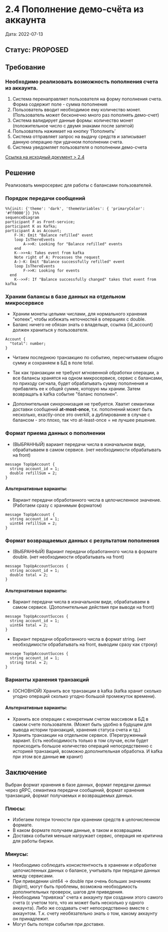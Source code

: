 # 2.4 Пополнение демо-счёта из аккаунта

Дата: 2022-07-13

## Статус: PROPOSED

## Требование

### Необходимо реализовать возможность пополнения счета из аккаунта.
1. Система перенаправляет пользователя на форму пополнения счета. Форма содержит поле - сумма пополнения
2. Пользователь вводит необходимое ему количество монет. (Пользователь может бесконечно много раз пополнять демо-счет)
3. Система валидирует данные формы: количество монет (положительное число с двумя знаками после запятой)
4. Пользователь нажимает на кнопку ‘Пополнить’
5. Система отправляет запрос на выдачу средств и записывает данную операцию при удачном пополнении счета.
6. Система уведомляет пользователя о пополнении демо-счета

[Ссылка на исходный документ > 2.4](https://docs.google.com/document/d/1HwW4-Q8kIadQPA3vRosXDwSpWbfjIRJMwdgL5OhvnXY/edit#bookmark=id.j5hh0iuxkkrt)

## Решение

Реализовать микросервис для работы с балансами пользователей.

### Порядок передачи сообщений

```mermaid
%%{init: {'theme': 'dark', 'themeVariables': { 'primaryColor': '#ff0000'}} }%%
sequenceDiagram
participant F as Front-service;
participant K as Kafka;
participant A as Account;
    F-)K: Emit "Balance refilled" event
    loop IsThereEvents
        A->>K: Looking for "Balance refilled" events
    end
    K-->>+A: Takes event from kafka
    Note right of A: Processes the request
    A-)-K: Emit "Balance successfully refilled" event
    loop IsThereEvents
        F->>K: Looking for events
  end
    K-->>F: If "Balance successfully changed" takes that event from kafka
```

### Храним балансы в базе данных на отдельном микросервисе

- Храним монеты целыми числами, для нормального хранения "копеек", чтобы избежать неточностей в операциях с double.
- Баланс ничего не обязан знать о владельце, ссылка (id_account) должен храниться у пользователя.
```
Account {
  "total": number;
}
```
- Читаем последнюю транзакцию по событию, пересчитываем общую сумму и сохраняем в БД в поле total.

- Так как транзакции не требуют мгновенной обработки операции, а все балансы хранятся на одном микросервисе, сервис с балансами, по приходу сигнала, будет обрабатывать сумму пополнения и прибавлять ее к общей сумме, которую мы храним. Затем возвращать в kafka событие "баланс пополнен".
- Дополнительная синхронизация не требуется.  Хватит семантики доставки сообщений **at-most-once**, т.к. пополнений может быть несколько, exactly-once это overkill, а дублирование в случае с балансом - это плохо, так что at-least-once = не лучшее решение.
 
### Формат приема данных о пополнении

- (ВЫБРАННЫЙ) вариант передачи числа в изначальном виде, обрабатываем в самом сервисе. (нет необходимости обрабатывать на front)
```proto3
message TopUpAccount {
  string account_id = 1;
  double refillSum = 2;
}
```
#### Альтернативные варианты:
- Вариант передачи обработанного числа в целочисленное значение. (Работаем сразу с хранимым форматом)
```proto3
message TopUpAccount {
  string account_id = 1;
  uint64 refillSum = 2;
}
```

### Формат возвращаемых данных с результатом пополнения
- (ВЫБРАННЫЙ) Вариант передачи обработанного числа в формате double. (нет необходимости обрабатывать на front)
```proto3
message TopUpAccountSucces {
  string account_id = 1;
  double total = 2;
}
```
#### Альтернативные варианты:
- Вариант передачи числа в изначальном виде, обрабатываем в самом сервисе. (Дополнительные действия при выводе на front)
```proto3
message TopUpAccountSucces {
  string account_id = 1;
  uint64 total = 2;
}
```
- Вариант передачи обработанного числа в формат string. (нет необходимости обрабатывать на front, выводим сразу как строку)
```proto3
message TopUpAccountSucces {
  string account_id = 1;
  string total = 2;
}
```

### Варианты хранения транзакций
- (ОСНОВНОЙ) Хранить все транзакции в kafka (kafka хранит сколько угодно операций сколько угодно большой промежуток времени).

#### Альтернативные варианты:
- Хранить все операции с конкретным счетом массивом в БД в самом счете пользователя. (Может быть удобно в будущем для вывода истории транзакций, хранения статуса счета и тд.)
- Хранить транзакции на отдельном сервисе. (Перегруженный вариант. Есть необходимость только в том случае, если будет происходить большое количество операций непосредственно с историей транзакций, возможно дополнительная обработка. И kafka при этом все данные **не** хранит)

## Заключение
Выбран формат хранения в базе данных, формат передачи данных через gRPC, семантика передачи сообщений, формат хранения транзакций, формат получаемых и возвращаемых данных.

### Плюсы:
- Избегаем потери точности при хранении средств в целочисленном формате.
- В каком формате получаем данные, в таком и возвращаем.
- Доставка события меньше нагружает сервис, операция не критична для работы биржи.

### Минусы:
- Необходимо соблюдать консистентность в хранении и обработке целочисленных данных о балансе, учитывать при передаче данных между сервисами.
- При приведении uint64 -> double при очень больших значениях (bigint), могут быть проблемы, возможна необходимость дополнительных проверок, шагов для приведения.
- Необходима "привязка" счета к аккаунту при создании этого самого счета (с учетом того, что их может быть несколько у одного аккаунта). Либо же создавать счет непосредственно вместе с аккаунтом. Т.к. счету необязательно знать о том, какому аккаунту он принадлежит.
- Могут быть потери события при доставке.